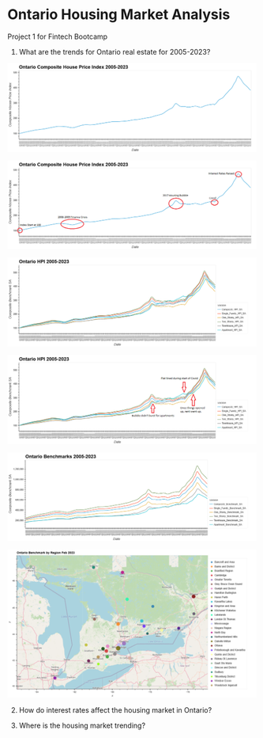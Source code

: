 # Ontario Housing Market Analysis
Project 1 for Fintech Bootcamp

1. What are the trends for Ontario real estate for 2005-2023?

![Composite House Price Index](Images/CompositeHousePriceIndex_no_text.png "Composite House Price Index")

![Composite House Price Index (with text)](Images/CompositeHousePriceIndex.png "Composite House Price Index")

![Ontario HPI](Images/OntarioHPI.png "Ontario HPI")

![Ontario HPI (with text)](Images/OntarioHPI_with_text.png "Ontario HPI")

![Ontario Benchmarks](Images/OntarioBenchmarks.png "Ontario Benchmarks")

![Ontario Map](Images/OntarioMap.png "Ontario Map")

2. How do interest rates affect the housing market in Ontario?


3. Where is the housing market trending? 
